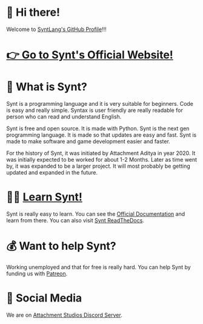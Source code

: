 # 👋 Hi there!

Welcome to [SyntLang's GitHub Profile](https://github.synt.ml/)!!!

# [👉 Go to Synt's Official Website!](https://synt.ml/)

# 🤔 What is Synt?
Synt is a programming language and it is very suitable for beginners. Code is easy and really simple. Syntax is user friendly are really readable for person who can read and understand English.

Synt is free and open source. It is made with Python. Synt is the next gen programming language. It is made so that updates are easy and fast. Synt is made to make software and game development easier and faster.

For the history of Synt, it was initiated by Attachment Aditya in year 2020. It was initially expected to be worked for about 1-2 Months. Later as time went by, it was expanded to be a larger project. It will most probably be getting updated and expanded in the future.

# 🧑‍🏫 [Learn Synt!](https://docs.synt.ml/)
Synt is really easy to learn. You can see the [Official Documentation](https://docs.synt.ml/) and learn from there. You can also visit [Synt ReadTheDocs](https://synt.rtfd.io/).

# 💰 Want to help Synt?
Working unemployed and that for free is really hard. You can help Synt by funding us with [Patreon](https://patreon.com/AttachmentStudios).

# 📱 Social Media
We are on [Attachment Studios Discord Server](https://discord.gg/nfM9fKEVPW).

<!--

**Here are some ideas to get you started:**

🙋‍♀️ A short introduction - what is your organization all about?
🌈 Contribution guidelines - how can the community get involved?
👩‍💻 Useful resources - where can the community find your docs? Is there anything else the community should know?
🍿 Fun facts - what does your team eat for breakfast?
🧙 Remember, you can do mighty things with the power of [Markdown](https://docs.github.com/github/writing-on-github/getting-started-with-writing-and-formatting-on-github/basic-writing-and-formatting-syntax)
-->
